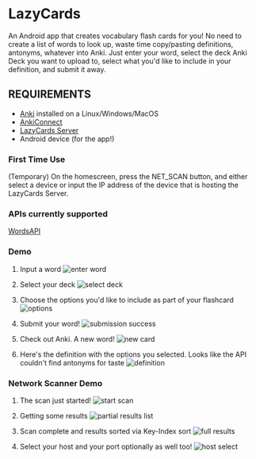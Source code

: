 # LazyCards

An Android app that creates vocabulary flash cards for you! No need to 
create a list of words to look up, waste time copy/pasting definitions, antonyms, whatever
into Anki. Just enter your word, select the deck Anki Deck you want to upload to, select 
what you'd like to include in your definition, and submit it away.

## REQUIREMENTS

* [Anki](https://apps.ankiweb.net/) installed on a Linux/Windows/MacOS
* [AnkiConnect](https://ankiweb.net/shared/info/2055492159)
* [LazyCards Server](https://github.com/salabon77mk/lazycards_server)
* Android device (for the app!)

### First Time Use

(Temporary) On the homescreen, press the NET\_SCAN button, and either select a device or input the
IP address of the device that is hosting the LazyCards Server.

### APIs currently supported

[WordsAPI](https://www.wordsapi.com/)


### Demo
1. Input a word
![enter word](../pictures/lazycards_demo/01_enter_word.jpg)

2. Select your deck
![select deck](../pictures/lazycards_demo/02_select_deck.jpg)

3. Choose the options you'd like to include as part of your flashcard
![options](../pictures/lazycards_demo/03_select_options.jpg)

4. Submit your word!
![submission success](../pictures/lazycards_demo/04_submit_success.jpg)

5. Check out Anki. A new word!
![new card](../pictures/lazycards_demo/05_new_card.png)

6. Here's the definition with the options you selected. Looks like the API couldn't find antonyms
for taste
![definition](../pictures/lazycards_demo/06_card_definition.png)


### Network Scanner Demo
1. The scan just started!
![start scan](../pictures/lazycards_demo/net_scan_demo/01_start_scan.jpg)

2. Getting some results
![partial results list](../pictures/lazycards_demo/net_scan_demo/02_some_results.jpg)

3. Scan complete and results sorted via Key-Index sort
![full results](../pictures/lazycards_demo/net_scan_demo/03_scan_complete.jpg)

4. Select your host and your port optionally as well too!
![host select](../pictures/lazycards_demo/net_scan_demo/04_host_select.jpg)
